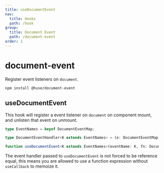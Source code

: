 ```yaml
---
title: useDocumentEvent
nav:
  title: Hooks
  path: /hook
group:
  title: Document Event
  path: /document-event
order: 1
---
```


# document-event

Register event listeners on `document`.

```shell
npm install @huse/document-event
```

## useDocumentEvent

This hook will register a event listener on `document` on component mount, and unlisten that event on unmount.

```typescript
type EventNames = keyof DocumentEventMap;

type DocumentEventHandler<K extends EventNames> = (e: DocumentEventMap[K]) => any;

function useDocumentEvent<K extends EventNames>(eventName: K, fn: DocumentEventHandler<K>, options?: boolean | AddEventListenerOptions): void
```

The event handler passed to `useDocumentEvent` is not forced to be reference equal, this means you are allowed to use a function expression without `useCallback` to memoize it.

<code src='./demo/useDocumentEvent.tsx'>
